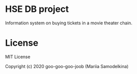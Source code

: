 # HSE DB project

Information system on buying tickets in a movie theater chain.

# License
MIT License

Copyright (c) 2020 goo-goo-goo-joob (Mariia Samodelkina)

